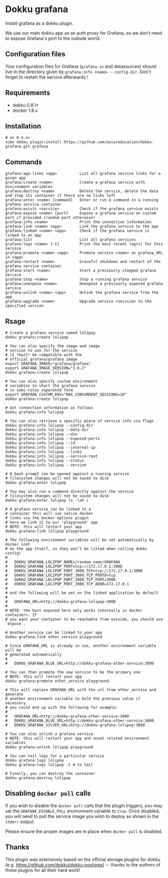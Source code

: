 # Dokku grafana

Install grafana as a dokku plugin.

We use our main dokku app as an auth proxy for Grafana, so we don't need to expose Grafana's port to the outisde world.

## Configuration files

Your configuration files for Grafana (`grafana.in` and datasources) should live in the directory given by `grafana:info <name> --config-dir`. Don't forget to restart the service afterwards !

## Requirements

- dokku 0.8.1+
- docker 1.8.x

## Installation

```shell
# on 0.4.x+
sudo dokku plugin:install https://github.com/oscareducation/dokku-grafana.git grafana
```

## Commands

```
grafana:app-links <app>          List all grafana service links for a given app
grafana:create <name>            Create a grafana service with environment variables
grafana:destroy <name>           Delete the service, delete the data and stop its container if there are no links left
grafana:enter <name> [command]   Enter or run a command in a running grafana service container
grafana:exists <service>         Check if the grafana service exists
grafana:expose <name> [port]     Expose a grafana service on custom port if provided (random port otherwise)
grafana:info <name>              Print the connection information
grafana:link <name> <app>        Link the grafana service to the app
grafana:linked <name> <app>      Check if the grafana service is linked to an app
grafana:list                     List all grafana services
grafana:logs <name> [-t]         Print the most recent log(s) for this service
grafana:promote <name> <app>     Promote service <name> as grafana_URL in <app>
grafana:restart <name>           Graceful shutdown and restart of the grafana service container
grafana:start <name>             Start a previously stopped grafana service
grafana:stop <name>              Stop a running grafana service
grafana:unexpose <name>          Unexpose a previously exposed grafana service
grafana:unlink <name> <app>      Unlink the grafana service from the app
grafana:upgrade <name>           Upgrade service <service> to the specified version
```

## Rsage

```shell
# Create a grafana service named lolipop
dokku grafana:create lolipop

# You can also specify the image and image
# version to use for the service
# it *must* be compatible with the
# official grafana/grafana image
export GRAFANA_IMAGE="grafana/grafana"
export GRAFANA_IMAGE_VERSION="1.6.2"
dokku grafana:create lolipop

# You can also specify custom environment
# variables to start the grafana service
# in semi-colon separated form
export GRAFANA_CUSTOM_ENV="MAX_CONCURRENT_SESSIONS=10"
dokku grafana:create lolipop

# Get connection information as follows
dokku grafana:info lolipop

# You can also retrieve a specific piece of service info via flags
dokku grafana:info lolipop --config-dir
dokku grafana:info lolipop --data-dir
dokku grafana:info lolipop --dsn
dokku grafana:info lolipop --exposed-ports
dokku grafana:info lolipop --id
dokku grafana:info lolipop --internal-ip
dokku grafana:info lolipop --links
dokku grafana:info lolipop --service-root
dokku grafana:info lolipop --status
dokku grafana:info lolipop --version

# A bash prompt can be opened against a running service
# filesystem changes will not be saved to disk
dokku grafana:enter lolipop

# You may also run a command directly against the service
# filesystem changes will not be saved to disk
dokku grafana:enter lolipop ls -lah /

# A grafana service can be linked to a
# container this will use native docker
# links via the docker-options plugin
# here we link it to our 'playground' app
# NOTE: this will restart your app
dokku grafana:link lolipop playground

# The following environment variables will be set automatically by docker (not
# on the app itself, so they won’t be listed when calling dokku config)
#
#   DOKKU_GRAFANA_LOLIPOP_NAME=/random_name/GRAFANA
#   DOKKU_GRAFANA_LOLIPOP_PORT=tcp://172.17.0.1:3000
#   DOKKU_GRAFANA_LOLIPOP_PORT_3000_TCP=tcp://172.17.0.1:3000
#   DOKKU_GRAFANA_LOLIPOP_PORT_3000_TCP_PROTO=tcp
#   DOKKU_GRAFANA_LOLIPOP_PORT_3000_TCP_PORT=3000
#   DOKKU_GRAFANA_LOLIPOP_PORT_3000_TCP_ADDR=172.17.0.1
#
# and the following will be set on the linked application by default
#
#   GRAFANA_URL=http://dokku-grafana-lolipop:3000
#
# NOTE: the host exposed here only works internally in docker containers. If
# you want your container to be reachable from outside, you should use `expose`.

# Another service can be linked to your app
dokku grafana:link other_service playground

# Since GRAFANA_URL is already in use, another environment variable will be
# generated automatically
#
#   DOKKU_GRAFANA_BLUE_URL=http://dokku-grafana-other-service:3000

# You can then promote the new service to be the primary one
# NOTE: this will restart your app
dokku grafana:promote other_service playground

# This will replace GRAFANA_URL with the url from other_service and generate
# another environment variable to hold the previous value if necessary.
# you could end up with the following for example:
#
#   GRAFANA_URL=http://dokku-grafana-other-service:3000
#   DOKKU_GRAFANA_BLUE_URL=http://dokku-grafana-other-service:3000
#   DOKKU_GRAFANA_SILVER_URL=http://dokku-grafana-lolipop:3000

# You can also unlink a grafana service
# NOTE: this will restart your app and unset related environment variables
dokku grafana:unlink lolipop playground

# You can tail logs for a particular service
dokku grafana:logs lolipop
dokku grafana:logs lolipop -t # to tail

# Finally, you can destroy the container
dokku grafana:destroy lolipop
```

## Disabling `docker pull` calls

If you wish to disable the `docker pull` calls that the plugin triggers, you may set the `GRAFANA_DISABLE_PULL` environment variable to `true`. Once disabled, you will need to pull the service image you wish to deploy as shown in the `stderr` output.

Please ensure the proper images are in place when `docker pull` is disabled.

## Thanks

This plugin was extensively based on the official storage plugins for dokku (e.g. https://github.com/dokku/dokku-postgres) -- thanks to the authors of those plugins for all their hard work!
